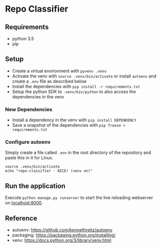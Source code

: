 # Repo Classifier

## Requirements
- python 3.5
- pip


## Setup
- Create a virtual environment with `pyvenv .venv`
- Activate the venv with `source .venv/bin/activate` or install `autoenv` and create a `.env` file as described below
- Install the dependencies with `pip install -r requirements.txt`
- Setup the python SDK to `.venv/bin/python` to also access the dependencies in the venv

### New Dependencies
- Install a dependency in the venv with `pip install DEPENDENCY`
- Save a snapshot of the dependencies with `pip freeze > requirements.txt`

### Configure autoenv
Simply create a file called `.env` in the root directory of the repository and paste this in it for Linux.
```
source .venv/bin/activate
echo "repo-classifier - NICE! (venv on)"
```

## Run the application
Execute `python manage.py runserver` to start the live reloading webserver on [localhost:8000](http://localhost:8000/).


## Reference
- autoenv: https://github.com/kennethreitz/autoenv
- packaging: https://packaging.python.org/installing/
- venv: https://docs.python.org/3/library/venv.html

